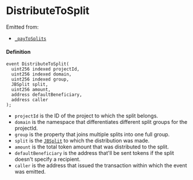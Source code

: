 # DistributeToSplit

Emitted from:

* [`_payToSplits`](/protocol/api/contracts/or-utilities/jbetherc20splitspayer/write/-_paytosplits.md)

#### Definition

```
event DistributeToSplit(
  uint256 indexed projectId,
  uint256 indexed domain,
  uint256 indexed group,
  JBSplit split,
  uint256 amount,
  address defaultBeneficiary,
  address caller
);
```

* `projectId` is the ID of the project to which the split belongs.
* `domain` is the namespace that differentiates different split groups for the projectId.
* `group` is the property that joins multiple splits into one full group.
* `split` is the [`JBSplit`](/protocol/api/data-structures/jbsplit.md) to which the distribution was made.
* `amount` is the total token amount that was distributed to the split.
* `defaultBeneficiary` is the address that'll be sent tokens if the split doesn't specify a recipient.
* `caller` is the address that issued the transaction within which the event was emitted.

